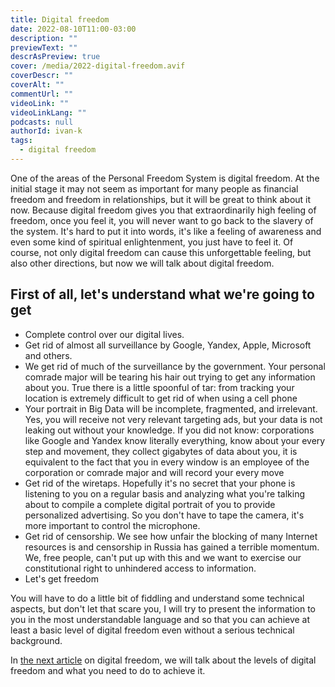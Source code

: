 ```yaml
---
title: Digital freedom
date: 2022-08-10T11:00-03:00
description: ""
previewText: ""
descrAsPreview: true
cover: /media/2022-digital-freedom.avif
coverDescr: ""
coverAlt: ""
commentUrl: ""
videoLink: ""
videoLinkLang: ""
podcasts: null
authorId: ivan-k
tags:
  - digital freedom
---
```

One of the areas of the Personal Freedom System is digital freedom. At the initial stage it may not seem as important for many people as financial freedom and freedom in relationships, but it will be great to think about it now. Because digital freedom gives you that extraordinarily high feeling of freedom, once you feel it, you will never want to go back to the slavery of the system. It's hard to put it into words, it's like a feeling of awareness and even some kind of spiritual enlightenment, you just have to feel it. Of course, not only digital freedom can cause this unforgettable feeling, but also other directions, but now we will talk about digital freedom.

## First of all, let's understand what we're going to get

- Complete control over our digital lives.
- Get rid of almost all surveillance by Google, Yandex, Apple, Microsoft and others.
- We get rid of much of the surveillance by the government. Your personal comrade major will be tearing his hair out trying to get any information about you. True there is a little spoonful of tar: from tracking your location is extremely difficult to get rid of when using a cell phone
- Your portrait in Big Data will be incomplete, fragmented, and irrelevant. Yes, you will receive not very relevant targeting ads, but your data is not leaking out without your knowledge. If you did not know: corporations like Google and Yandex know literally everything, know about your every step and movement, they collect gigabytes of data about you, it is equivalent to the fact that you in every window is an employee of the corporation or comrade major and will record your every move
- Get rid of the wiretaps. Hopefully it's no secret that your phone is listening to you on a regular basis and analyzing what you're talking about to compile a complete digital portrait of you to provide personalized advertising. So you don't have to tape the camera, it's more important to control the microphone.
- Get rid of censorship. We see how unfair the blocking of many Internet resources is and censorship in Russia has gained a terrible momentum. We, free people, can't put up with this and we want to exercise our constitutional right to unhindered access to information.
- Let's get freedom

You will have to do a little bit of fiddling and understand some technical aspects, but don't let that scare you, I will try to present the information to you in the most understandable language and so that you can achieve at least a basic level of digital freedom even without a serious technical background.

In [the next article](2022-levels-of-digital-freedom) on digital freedom, we will talk about the levels of digital freedom and what you need to do to achieve it.
